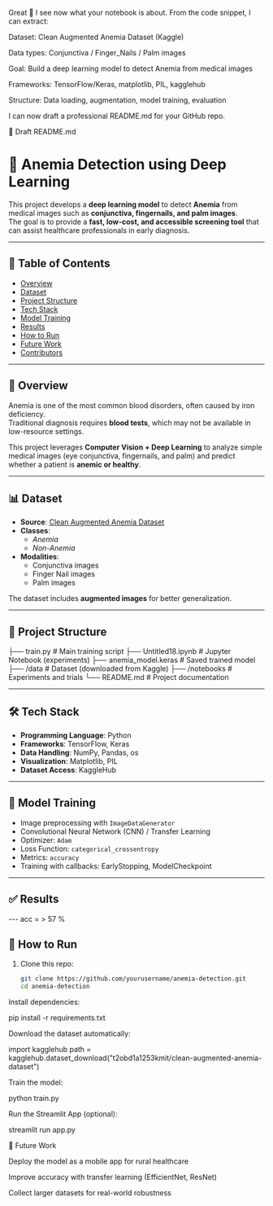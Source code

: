 Great 🚀 I see now what your notebook is about.
From the code snippet, I can extract:

Dataset: Clean Augmented Anemia Dataset (Kaggle)

Data types: Conjunctiva / Finger_Nails / Palm images

Goal: Build a deep learning model to detect Anemia from medical images

Frameworks: TensorFlow/Keras, matplotlib, PIL, kagglehub

Structure: Data loading, augmentation, model training, evaluation

I can now draft a professional README.md for your GitHub repo.

📄 Draft README.md
# 🔬 Anemia Detection using Deep Learning

This project develops a **deep learning model** to detect **Anemia** from medical images such as **conjunctiva, fingernails, and palm images**.  
The goal is to provide a **fast, low-cost, and accessible screening tool** that can assist healthcare professionals in early diagnosis.

---

## 📌 Table of Contents
- [Overview](#overview)
- [Dataset](#dataset)
- [Project Structure](#project-structure)
- [Tech Stack](#tech-stack)
- [Model Training](#model-training)
- [Results](#results)
- [How to Run](#how-to-run)
- [Future Work](#future-work)
- [Contributors](#contributors)

---

## 🧾 Overview
Anemia is one of the most common blood disorders, often caused by iron deficiency.  
Traditional diagnosis requires **blood tests**, which may not be available in low-resource settings.  

This project leverages **Computer Vision + Deep Learning** to analyze simple medical images (eye conjunctiva, fingernails, and palm) and predict whether a patient is **anemic or healthy**.

---

## 📊 Dataset
- **Source**: [Clean Augmented Anemia Dataset](https://www.kaggle.com/datasets/t2obd1a1253kmit/clean-augmented-anemia-dataset)  
- **Classes**:  
  - *Anemia*  
  - *Non-Anemia*  
- **Modalities**:  
  - Conjunctiva images  
  - Finger Nail images  
  - Palm images  

The dataset includes **augmented images** for better generalization.

---

## 📂 Project Structure


├── train.py # Main training script
├── Untitled18.ipynb # Jupyter Notebook (experiments)
├── anemia_model.keras # Saved trained model
├── /data # Dataset (downloaded from Kaggle)
├── /notebooks # Experiments and trials
└── README.md # Project documentation


---

## 🛠️ Tech Stack
- **Programming Language**: Python  
- **Frameworks**: TensorFlow, Keras  
- **Data Handling**: NumPy, Pandas, os  
- **Visualization**: Matplotlib, PIL  
- **Dataset Access**: KaggleHub  

---

## 🧠 Model Training
- Image preprocessing with `ImageDataGenerator`  
- Convolutional Neural Network (CNN) / Transfer Learning  
- Optimizer: `Adam`  
- Loss Function: `categorical_crossentropy`  
- Metrics: `accuracy`  
- Training with callbacks: EarlyStopping, ModelCheckpoint  

---

## ✅ Results
--- acc = > 57 %

## 🚀 How to Run
1. Clone this repo:
   ```bash
   git clone https://github.com/yourusername/anemia-detection.git
   cd anemia-detection


Install dependencies:

pip install -r requirements.txt


Download the dataset automatically:

import kagglehub
path = kagglehub.dataset_download("t2obd1a1253kmit/clean-augmented-anemia-dataset")


Train the model:

python train.py


Run the Streamlit App (optional):

streamlit run app.py

🔮 Future Work

Deploy the model as a mobile app for rural healthcare

Improve accuracy with transfer learning (EfficientNet, ResNet)

Collect larger datasets for real-world robustness
